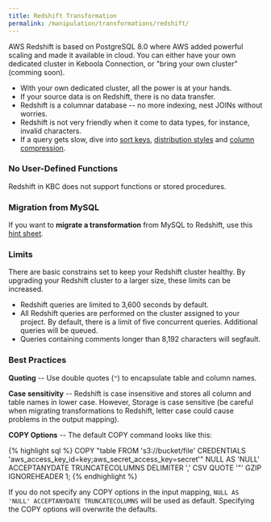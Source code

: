 ```yaml
---
title: Redshift Transformation
permalink: /manipulation/transformations/redshift/
---
```


AWS Redshift is based on PostgreSQL 8.0 where AWS added powerful scaling and made it available in cloud. You can either have your own dedicated cluster in Keboola Connection, or "bring your own cluster" (comming soon). 
 
 - With your own dedicated cluster, all the power is at your hands.
 - If your source data is on Redshift, there is no data transfer. 
 - Redshift is a columnar database -- no more indexing, nest JOINs without worries.
 - Redshift is not very friendly when it come to data types, for instance, invalid characters.
 - If a query gets slow, dive into [sort keys](http://docs.aws.amazon.com/redshift/latest/dg/c_best-practices-sort-key.html), 
 [distribution styles](http://docs.aws.amazon.com/redshift/latest/dg/c_best-practices-best-dist-key.html) and 
 [column compression](http://docs.aws.amazon.com/redshift/latest/dg/c_best-practices-use-auto-compression.html). 

### No User-Defined Functions

Redshift in KBC does not support functions or stored procedures.

### Migration from MySQL

If you want to **migrate a transformation** from MySQL to Redshift, use this [hint sheet](http://wiki.keboola.com/home/transformations/redshift/redshift-hints).   

### Limits

There are basic constrains set to keep your Redshift cluster healthy. By upgrading your Redshift cluster to a 
larger size, these limits can be increased.

- Redshift queries are limited to 3,600 seconds by default.
- All Redshift queries are performed on the cluster assigned to your project. By default, there is a limit of five 
concurrent queries. Additional queries will be queued.
- Queries containing comments longer than 8,192 characters will segfault.

### Best Practices

**Quoting** -- Use double quotes (`"`) to encapsulate table and column names.
 
**Case sensitivity** -- Redshift is case insensitive and stores all column and table names in lower case. However, 
Storage is case sensitive (be careful when migrating transformations to Redshift, letter case could cause problems 
in the output mapping).

**COPY Options** -- The default COPY command looks like this:

{% highlight sql %}
COPY "table FROM 's3://bucket/file'
CREDENTIALS 'aws_access_key_id=key;aws_secret_access_key=secret'"
NULL AS 'NULL' ACCEPTANYDATE TRUNCATECOLUMNS
DELIMITER ',' CSV QUOTE '"'
GZIP IGNOREHEADER 1;
{% endhighlight %}

If you do not specify any COPY options in the input mapping, `NULL AS 'NULL' ACCEPTANYDATE TRUNCATECOLUMNS` will 
be used as default. Specifying the COPY options will overwrite the defaults.
